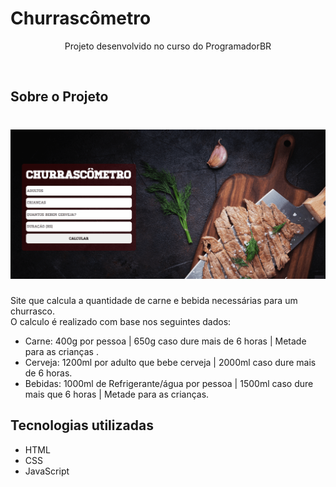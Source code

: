 # Churrascômetro

<p align="center">Projeto desenvolvido no curso do ProgramadorBR</p>

<br>

## Sobre o Projeto

<h1 align = "center">
    <img alt = "Readme" src = "Images/Churrascometro.gif" />
</h1>

Site que calcula a quantidade de carne e bebida necessárias para um churrasco.
<br>
O calculo é realizado com base nos seguintes dados:

- Carne: 400g por pessoa | 650g caso dure mais de 6 horas | Metade para as crianças .
- Cerveja: 1200ml por adulto que bebe cerveja | 2000ml caso dure mais de 6 horas.
- Bebidas: 1000ml de Refrigerante/água por pessoa | 1500ml caso dure mais que 6 horas | Metade para as crianças.

## Tecnologias utilizadas 
- HTML
- CSS
- JavaScript